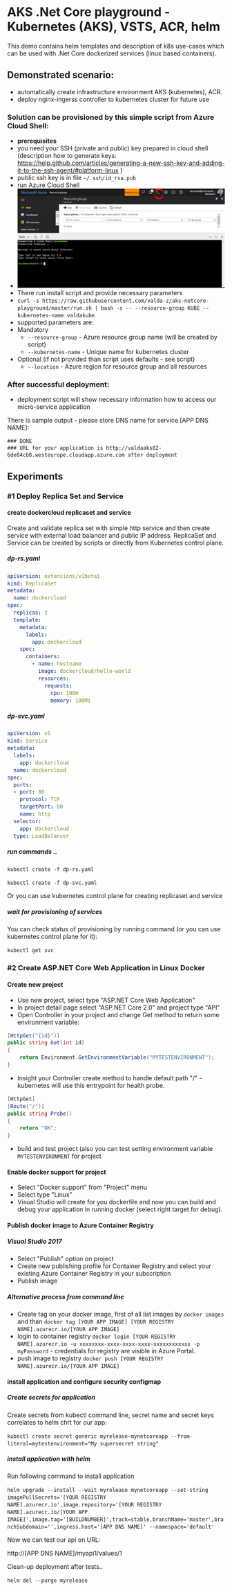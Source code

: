# AKS .Net Core playground - Kubernetes (AKS), VSTS, ACR, helm

This demo contains helm templates and description of k8s use-cases which can be used with .Net Core dockerized services (linux based containers).

## Demonstrated scenario:
* automatically create infrastructure environment AKS (kubernetes), ACR.
* deploy nginx-ingerss controller to kubernetes cluster for future use

### Solution can be provisioned by this simple script from Azure Cloud Shell:
* **prerequisites**
 * you need your SSH (private and public) key prepared in cloud shell (description how to generate keys: https://help.github.com/articles/generating-a-new-ssh-key-and-adding-it-to-the-ssh-agent/#platform-linux )
 * public ssh key is in file `~/.ssh/id_rsa.pub` 
* run Azure Cloud Shell
* ![img1.png](img/img1.png "")
* There run install script and provide necessary parameters
* `curl -s https://raw.githubusercontent.com/valda-z/aks-netcore-playground/master/run.sh | bash -s -- --resource-group KUBE --kubernetes-name valdakube `
* supported parameters are:
 * Mandatory
     * `--resource-group` - Azure resource group name (will be created by script)
     * `--kubernetes-name` - Unique name for kubernetes cluster 
 * Optional (if not provided than script uses defaults - see script)
     * `--location` - Azure region for resource group and all resources 

### After successful deployment:
* deployment script will show necessary information how to access our micro-service application

There is sample output - please store DNS name for service [APP DNS NAME]:

```
### DONE
### URL for your application is http://valdaaks02-6de04cb8.westeurope.cloudapp.azure.com after deployment

```

## Experiments

### #1 Deploy Replica Set and Service

#### create dockercloud replicaset and service

Create and validate replica set with simple http service and then create service with external load balancer and public IP address.
ReplicaSet and Service can be created by scripts or directly from Kubernetes control plane.

##### dp-rs.yaml
```yaml
apiVersion: extensions/v1beta1
kind: ReplicaSet
metadata:
  name: dockercloud
spec:
  replicas: 2
  template:
    metadata:
      labels:
        app: dockercloud
    spec:
      containers:
        - name: hostname
          image: dockercloud/hello-world
          resources:
            requests:
              cpu: 100m
              memory: 100Mi
```

##### dp-svc.yaml
```yaml
apiVersion: v1
kind: Service
metadata:
  labels:
    app: dockercloud
  name: dockercloud
spec:
  ports:
  - port: 80
    protocol: TCP
    targetPort: 80
    name: http
  selector:
    app: dockercloud
  type: LoadBalancer
```

##### run commands ..

`kubectl create -f dp-rs.yaml`

`kubectl create -f dp-svc.yaml`

Or you can use kubernetes control plane for creating replicaset and service

##### wait for provisioning of services

You can check status of provisioning by running command (or you can use kubernetes control plane for it):

`kubectl get svc`

### #2 Create ASP.NET Core Web Application in Linux Docker

#### Create new project
* Use new project, select type "ASP.NET Core Web Application"
* In project detail page select "ASP.NET Core 2.0" and project type "API"
* Open Controller in your project and change Get method to return some environment variable:

```cs
[HttpGet("{id}")]
public string Get(int id)
{
    return Environment.GetEnvironmentVariable("MYTESTENVIRONMENT");
}
```
* Insight your Controller create method to handle default path "/" - kubernetes will use this entrypoint for health probe.

```cs
[HttpGet]
[Route("/")]
public string Probe()
{
    return "OK";
}
```

* build and test project (also you can test setting environment variable `MYTESTENVIRONMENT` for project

#### Enable docker support for project
* Select "Docker support" from "Project" menu
* Select type "Linux"
* Visual Studio will create for you dockerfile and now you can build and debug your application in running docker (select right target for debug).

#### Publish docker image to Azure Container Registry

##### Visual Studio 2017
* Select "Publish" option on project
* Create new publishing profile for Container Registry and select your existing Azure Container Registry in your subscription
* Publish image


##### Alternative process from command line
* Create tag on your docker image, first of all list images by `docker images` and than `docker tag [YOUR APP IMAGE] [YOUR REGISTRY NAME].azurecr.io/[YOUR APP IMAGE]`
* login to container registry `docker login [YOUR REGISTRY NAME].azurecr.io -u xxxxxxxx-xxxx-xxxx-xxxx-xxxxxxxxxxxx -p myPassword` - credentials for registry are visible in Azure Portal.
* push image to registry `docker push [YOUR REGISTRY NAME].azurecr.io/[YOUR APP IMAGE]`

#### install application and configure security configmap

##### Create secrets for application
Create secrets from kubectl command line, secret name and secret keys correlates to  helm chrt for our app:

`kubectl create secret generic myrelease-mynetcoreapp --from-literal=mytestenvironment="My supersecret string"`

##### install application with helm
Run following command to install application

`helm upgrade --install --wait myrelease mynetcoreapp --set-string imagePullSecrets='[YOUR REGISTRY NAME].azurecr.io',image.repository='[YOUR REGISTRY NAME].azurecr.io/[YOUR APP IMAGE]',image.tag='[BUILDNUMBER]',track=stable,branchName='master',branchSubdomain='',ingress.host='[APP DNS NAME]' --namespace='default'`

Now we can test our api on URL:

http://[APP DNS NAME]/myapi1/values/1

Clean-up deployment after tests..

`helm del --purge myrelease` 





 



